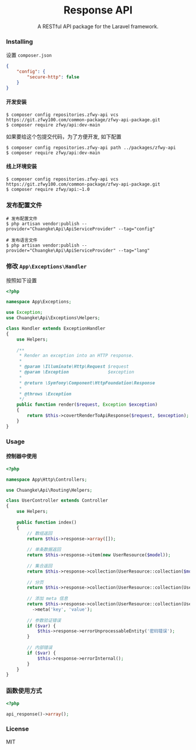 <h1 align="center"> Response API </h1>

<p align="center"> A RESTful API package for the Laravel framework. </p>

### Installing

设置 `composer.json`

```json
{
    "config": {
        "secure-http": false
    }
}
```

#### 开发安装
```shell
$ composer config repositories.zfwy-api vcs https://git.zfwy100.com/common-package/zfwy-api-package.git
$ composer require zfwy/api:dev-main
```

如果要给这个包提交代码，为了方便开发, 如下配置

```shell
$ composer config repositories.zfwy-api path ../packages/zfwy-api
$ composer require zfwy/api:dev-main
```

#### 线上环境安装

```shell
$ composer config repositories.zfwy-api vcs https://git.zfwy100.com/common-package/zfwy-api-package.git
$ composer require zfwy/api:~1.0
```

### 发布配置文件

```shell
# 发布配置文件
$ php artisan vendor:publish --provider="Chuangke\Api\ApiServiceProvider" --tag="config"

# 发布语言文件
$ php artisan vendor:publish --provider="Chuangke\Api\ApiServiceProvider" --tag="lang"
```

### 修改 `App\Exceptions\Handler`

按照如下设置

```php
<?php

namespace App\Exceptions;

use Exception;
use Chuangke\Api\Exceptions\Helpers;

class Handler extends ExceptionHandler
{
    use Helpers;
    
    /**
     * Render an exception into an HTTP response.
     *
     * @param \Illuminate\Http\Request $request
     * @param \Exception               $exception
     *
     * @return \Symfony\Component\HttpFoundation\Response
     *
     * @throws \Exception
     */
    public function render($request, Exception $exception)
    {
        return $this->covertRenderToApiResponse($request, $exception);
    }
}
```

### Usage
#### 控制器中使用

```php
<?php

namespace App\Http\Controllers;

use Chuangke\Api\Routing\Helpers;

class UserController extends Controller
{
    use Helpers;
    
    public function index()
    {
        // 数组返回
        return $this->response->array([]);
        
        // 单条数据返回
        return $this->response->item(new UserResource($model));
        
        // 集合返回
        return $this->response->collection(UserResource::collection($models));
        
        // 分页
        return $this->response->collection(UserResource::collection(User::paginate(20)));
        
        // 添加 meta 信息
        return $this->response->collection(UserResource::collection(User::paginate(20)))
          ->meta('key', 'value');
          
        // 参数验证错误
        if ($var) {
            $this->response->errorUnprocessableEntity('密码错误');
        }
        
        // 内部错误
        if ($var) {
            $this->response->errorInternal();
        }
    }
} 
```

### 函数使用方式

```php
<?php

api_response()->array();
```

### License

MIT
